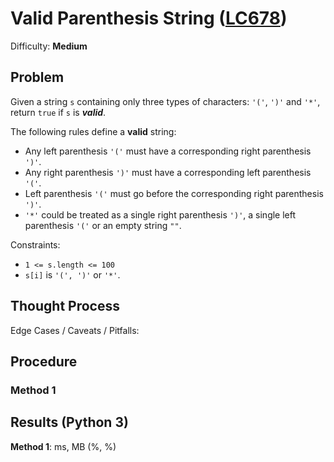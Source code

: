 # Valid Parenthesis String ([LC678](https://leetcode.com/problems/valid-parenthesis-string/))
Difficulty: **Medium**

## Problem

Given a string `s` containing only three types of characters: `'('`, `')'` and `'*'`, return `true` if `s` is ***valid***.

The following rules define a **valid** string:
- Any left parenthesis `'('` must have a corresponding right parenthesis `')'`.
- Any right parenthesis `')'` must have a corresponding left parenthesis `'('`.
- Left parenthesis `'('` must go before the corresponding right parenthesis `')'`.
- `'*'` could be treated as a single right parenthesis `')'`, a single left parenthesis `'('` or an empty string `""`.

Constraints:
- `1 <= s.length <= 100`
- `s[i]` is `'(', ')'` or `'*'`.

## Thought Process

Edge Cases / Caveats / Pitfalls:

## Procedure

### Method 1

## Results (Python 3)

**Method 1**:  ms, MB (%, %)
